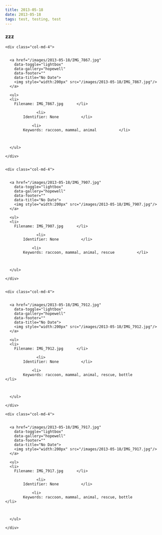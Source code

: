 ```yaml
---
title: 2013-05-18
date: 2013-05-18
tags: test, testing, test 
---
```



<h3>zzz</h3>
 
  <div class="row">

  
   
    <div class="col-md-4">
     

      <a href="/images/2013-05-18/IMG_7867.jpg" 
        data-toggle="lightbox" 
        data-gallery="hopewell" 
        data-footer="" 
        data-title="No Date">
        <img style="width:200px" src="/images/2013-05-18/IMG_7867.jpg"/>
      </a>

      <ul>
      <li>
        Filename: IMG_7867.jpg      </li>
     
                  <li>
            Identifier: None          </li>
     
                <li>
            Keywords: raccoon, mammal, animal          </li>
     
      
      
      </ul>

    </div>
  
   
    <div class="col-md-4">
     

      <a href="/images/2013-05-18/IMG_7907.jpg" 
        data-toggle="lightbox" 
        data-gallery="hopewell" 
        data-footer="" 
        data-title="No Date">
        <img style="width:200px" src="/images/2013-05-18/IMG_7907.jpg"/>
      </a>

      <ul>
      <li>
        Filename: IMG_7907.jpg      </li>
     
                  <li>
            Identifier: None          </li>
     
                <li>
            Keywords: raccoon, mammal, animal, rescue          </li>
     
      
      
      </ul>

    </div>
  
   
    <div class="col-md-4">
     

      <a href="/images/2013-05-18/IMG_7912.jpg" 
        data-toggle="lightbox" 
        data-gallery="hopewell" 
        data-footer="" 
        data-title="No Date">
        <img style="width:200px" src="/images/2013-05-18/IMG_7912.jpg"/>
      </a>

      <ul>
      <li>
        Filename: IMG_7912.jpg      </li>
     
                  <li>
            Identifier: None          </li>
     
                <li>
            Keywords: raccoon, mammal, animal, rescue, bottle          </li>
     
      
      
      </ul>

    </div>
  </div>

 
  <div class="row">

  
   
    <div class="col-md-4">
     

      <a href="/images/2013-05-18/IMG_7917.jpg" 
        data-toggle="lightbox" 
        data-gallery="hopewell" 
        data-footer="" 
        data-title="No Date">
        <img style="width:200px" src="/images/2013-05-18/IMG_7917.jpg"/>
      </a>

      <ul>
      <li>
        Filename: IMG_7917.jpg      </li>
     
                  <li>
            Identifier: None          </li>
     
                <li>
            Keywords: raccoon, mammal, animal, rescue, bottle          </li>
     
      
      
      </ul>

    </div>
  </div>


